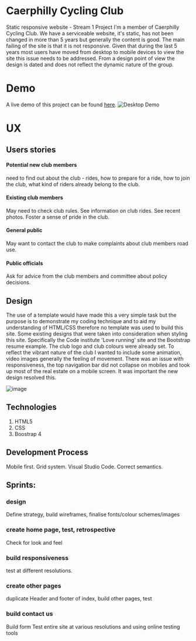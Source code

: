 # Caerphilly Cycling Club
Static responsive website - Stream 1 Project
I'm a member of Caerphilly Cycling Club. We have a serviceable website, it's static, has not been changed in more than 5 years but generally the content is good. The main failing of the site is that it is not responsive. Given that during the last 5 years most users have moved from desktop to mobile devices to view the site this issue needs to be addressed.
From a design point of view the design is dated and does not reflect the dynamic nature of the group.
 
# Demo
A live demo of this project can be found [here](https://ictwise.github.io/caerhilly-cycling-club/). 
![Desktop Demo](https://www.caerphillycc.co.uk/wp-content/uploads/2021/05/CCC-Castle-Path-1010x300.jpg "Desktop Demo")
# UX
## Users stories
#### Potential new club members
need to find out about the club - rides, how to prepare for a ride, how to join the club, what kind of riders already belong to the club.
#### Existing club members
May need to check club rules. See information on club rides. See recent photos. Foster a sense of pride in the club.
#### General public 
May want to contact the club to make complaints about club members road use.
#### Public officials
Ask for advice from the club members and committee about policy decisions.

## Design
The use of a template would have made this a very simple task but the purpose is to demonstrate my coding technique and to aid my understanding of HTML/CSS therefore no template was used to build this site. Some existing designs that were taken into consideration when styling this site. Specifically the Code institute 'Love running' site and the Bootstrap resume example. The club logo and club colours were already set. To reflect the vibrant nature of the club I wanted to include some animation, video images generally the feeling of movement. There was an issue with responsiveness, the top navigation bar did not collapse on mobiles and took up most of the real estate on a mobile screen. It was important the new design resolved this.

![image](https://user-images.githubusercontent.com/57628753/146191222-f71e8819-320d-4c06-a901-f10eb82550e3.png)


## Technologies 
1. HTML5
2. CSS
3. Boostrap 4

## Development Process 


Mobile first. Grid system. Visual Studio Code. Correct semantics.


## Sprints:
### design 
Define strategy, build wireframes, finalise fonts/colour schemes/images
### create home page, test, retrospective
Check for look and feel
### build responsiveness
test at different resolutions.
### create other pages
duplicate Header and footer of index, build other pages, test 
### build contact us
Build form
Test entire site at various resolutions and using online testing tools
